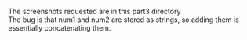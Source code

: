 The screenshots requested are in this part3 directory \
The bug is that num1 and num2 are stored as strings, so adding them is essentially concatenating them.
